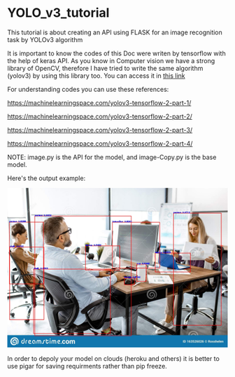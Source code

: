 # YOLO_v3_tutorial
This tutorial is about creating an API using FLASK for an image recognition task by YOLOv3 algorithm

It is important to know the codes of this Doc were writen by tensorflow with the help of keras API. As you know in Computer vision we have a strong library of OpenCV, therefore I have tried to write the same algorithm (yolov3) by using this library too. You can access it in [this link](https://github.com/sheydabahrami/yolov3_OpenCV)

For understanding codes you can use these references:

https://machinelearningspace.com/yolov3-tensorflow-2-part-1/

https://machinelearningspace.com/yolov3-tensorflow-2-part-2/

https://machinelearningspace.com/yolov3-tensorflow-2-part-3/

https://machinelearningspace.com/yolov3-tensorflow-2-part-4/

NOTE: image.py is the API for the model, and image-Copy.py is the base model. 

Here's the output example:

![Detection Example](1.jpg)

In order to depoly your model on clouds (heroku and others) it is better to use pigar for saving requirments rather than pip freeze.
